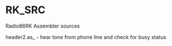 # RK_SRC
Radio86RK Assembler sources

header2.as_ - hear tone from phone line and check for busy status
